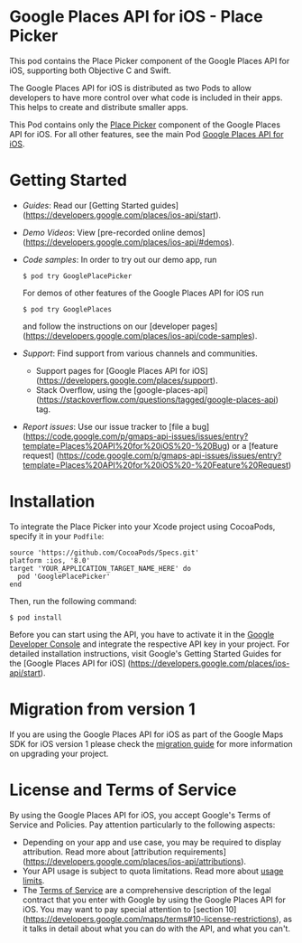 # Google Places API for iOS - Place Picker

This pod contains the Place Picker component of the Google Places API for iOS,
supporting both Objective C and Swift.

The Google Places API for iOS is distributed as two Pods to allow developers to
have more control over what code is included in their apps. This helps to
create and distribute smaller apps.

This Pod contains only the [Place Picker](https://developers.google.com/places/ios-api/placepicker)
component of the Google Places API for iOS. For all other features, see the main
Pod [Google Places API for iOS](https://cocoapods.org/pods/GooglePlaces).

# Getting Started

*   *Guides*: Read our [Getting Started guides]
    (https://developers.google.com/places/ios-api/start).
*   *Demo Videos*: View [pre-recorded online demos]
    (https://developers.google.com/places/ios-api/#demos).
*   *Code samples*: In order to try out our demo app, run

    ```
    $ pod try GooglePlacePicker
    ```

    For demos of other features of the Google Places API for iOS run

    ```
    $ pod try GooglePlaces
    ```

    and follow the instructions on our [developer pages]
    (https://developers.google.com/places/ios-api/code-samples).

*   *Support*: Find support from various channels and communities.

    *   Support pages for [Google Places API for iOS]
        (https://developers.google.com/places/support).
    *   Stack Overflow, using the [google-places-api]
        (https://stackoverflow.com/questions/tagged/google-places-api) tag.

*   *Report issues*: Use our issue tracker to [file a bug]
    (https://code.google.com/p/gmaps-api-issues/issues/entry?template=Places%20API%20for%20iOS%20-%20Bug)
    or a [feature request]
    (https://code.google.com/p/gmaps-api-issues/issues/entry?template=Places%20API%20for%20iOS%20-%20Feature%20Request)

# Installation

To integrate the Place Picker into your Xcode project using CocoaPods, specify
it in your `Podfile`:

```
source 'https://github.com/CocoaPods/Specs.git'
platform :ios, '8.0'
target 'YOUR_APPLICATION_TARGET_NAME_HERE' do
  pod 'GooglePlacePicker'
end
```

Then, run the following command:

```
$ pod install
```

Before you can start using the API, you have to activate it in the [Google
Developer Console](https://console.developers.google.com/) and integrate the
respective API key in your project. For detailed installation instructions,
visit Google's Getting Started Guides for the [Google Places API for iOS]
(https://developers.google.com/places/ios-api/start).

# Migration from version 1

If you are using the Google Places API for iOS as part of the Google Maps SDK
for iOS version 1 please check the [migration guide](https://developers.google.com/places/migrate-to-v2)
for more information on upgrading your project.

# License and Terms of Service

By using the Google Places API for iOS, you accept Google's Terms of
Service and Policies. Pay attention particularly to the following aspects:

*   Depending on your app and use case, you may be required to display
    attribution. Read more about [attribution requirements]
    (https://developers.google.com/places/ios-api/attributions).
*   Your API usage is subject to quota limitations. Read more about [usage
    limits](https://developers.google.com/places/ios-api/usage).
*   The [Terms of Service](https://developers.google.com/maps/terms) are a
    comprehensive description of the legal contract that you enter with Google
    by using the Google Places API for iOS. You may want to pay special
    attention to [section 10]
    (https://developers.google.com/maps/terms#10-license-restrictions), as it
    talks in detail about what you can do with the API, and what you can't.
